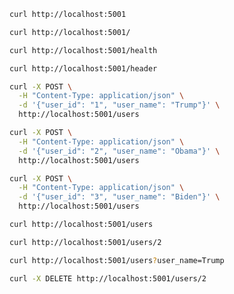 
```sh
curl http://localhost:5001
```

```sh
curl http://localhost:5001/
```

```sh
curl http://localhost:5001/health
```

```sh
curl http://localhost:5001/header
```

```sh
curl -X POST \
  -H "Content-Type: application/json" \
  -d '{"user_id": "1", "user_name": "Trump"}' \
  http://localhost:5001/users
```

```sh
curl -X POST \
  -H "Content-Type: application/json" \
  -d '{"user_id": "2", "user_name": "Obama"}' \
  http://localhost:5001/users
```

```sh
curl -X POST \
  -H "Content-Type: application/json" \
  -d '{"user_id": "3", "user_name": "Biden"}' \
  http://localhost:5001/users
```

```sh
curl http://localhost:5001/users
```

```sh
curl http://localhost:5001/users/2
```

```sh
curl http://localhost:5001/users?user_name=Trump
```

```sh
curl -X DELETE http://localhost:5001/users/2
```
